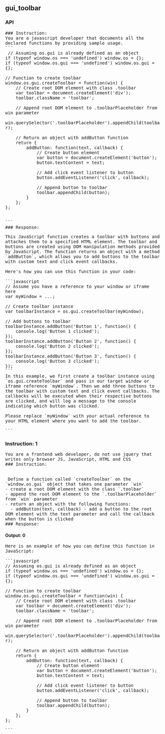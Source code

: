 ## gui_toolbar
### API
<pre style='text-wrap: wrap'>### Instruction:
You are a javascript developer that documents all the declared functions by providing sample usage.
```
 // Assuming os.gui is already defined as an object
if (typeof window.os === 'undefined') window.os = {};
if (typeof window.os.gui === 'undefined') window.os.gui = {};

// Function to create toolbar
window.os.gui.createToolbar = function(win) {
    // Create root DOM element with class .toolbar
    var toolbar = document.createElement('div');
    toolbar.className = 'toolbar';
    
    // Append root DOM element to .toolbarPlaceholder from win parameter
    win.querySelector('.toolbarPlaceholder').appendChild(toolbar);
    
    // Return an object with addButton function
    return {
        addButton: function(text, callback) {
            // Create button element
            var button = document.createElement('button');
            button.textContent = text;
            
            // Add click event listener to button
            button.addEventListener('click', callback);
            
            // Append button to toolbar
            toolbar.appendChild(button);
        }
    };
};

 
```
### Response:
</pre>
<pre style='text-wrap: wrap'>This JavaScript function creates a toolbar with buttons and attaches them to a specified HTML element. The toolbar and buttons are created using DOM manipulation methods provided by JavaScript. The function returns an object with a method `addButton`, which allows you to add buttons to the toolbar with custom text and click event callbacks. 

Here's how you can use this function in your code:

```javascript
// Assume you have a reference to your window or iframe here
var myWindow = ...; 

// Create toolbar instance
var toolbarInstance = os.gui.createToolbar(myWindow); 

// Add buttons to toolbar
toolbarInstance.addButton('Button 1', function() {
    console.log('Button 1 clicked');
});
toolbarInstance.addButton('Button 2', function() {
    console.log('Button 2 clicked');
});
toolbarInstance.addButton('Button 3', function() {
    console.log('Button 3 clicked');
});
```
In this example, we first create a toolbar instance using `os.gui.createToolbar` and pass in our target window or iframe reference `myWindow`. Then we add three buttons to the toolbar with custom text and click event callbacks. The callbacks will be executed when their respective buttons are clicked, and will log a message to the console indicating which button was clicked. 

Please replace `myWindow` with your actual reference to your HTML element where you want to add the toolbar.

```</pre>
### Instruction: 1
<pre style='text-wrap: wrap'>You are a frontend web developer, do not use jquery that writes only browser JS, JavaScript, HTML and CSS
### Instruction:


 Define a function called `createToolbar` on the `window.os.gui` object that takes one parameter `win`
- create a root DOM element with the class `.toolbar`
- append the root DOM element to the `.toolbarPlaceholder` from `win` parameter
- return an object with the following functions:
  - addButton(text, callback) - add a button to the root DOM element with the text parameter and call the callback when the button is clicked 
### Response:
</pre>
#### Output: 0
<pre style='text-wrap: wrap'>Here is an example of how you can define this function in JavaScript:

```javascript
// Assuming os.gui is already defined as an object
if (typeof window.os === 'undefined') window.os = {};
if (typeof window.os.gui === 'undefined') window.os.gui = {};

// Function to create toolbar
window.os.gui.createToolbar = function(win) {
    // Create root DOM element with class .toolbar
    var toolbar = document.createElement('div');
    toolbar.className = 'toolbar';
    
    // Append root DOM element to .toolbarPlaceholder from win parameter
    win.querySelector('.toolbarPlaceholder').appendChild(toolbar);
    
    // Return an object with addButton function
    return {
        addButton: function(text, callback) {
            // Create button element
            var button = document.createElement('button');
            button.textContent = text;
            
            // Add click event listener to button
            button.addEventListener('click', callback);
            
            // Append button to toolbar
            toolbar.appendChild(button);
        }
    };
};

```</pre>
